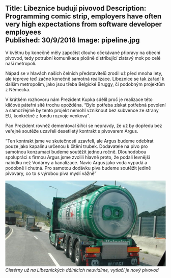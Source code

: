 Title: Líbeznice budují pivovod
Description: Programming comic strip, employers have often very high expectations from software developer employees  
Published: 30/9/2018
Image: pipeline.jpg
---

V květnu by konečně měly započíst dlouho očekávané připravy na obecní pivovod, tedy potrubní komunikace plošně distribující zlatavý mok po celé naši metropoli.  

Nápad se v hlavách našich čelních představitelů zrodil už před mnoha lety, ale tepreve teď začne konečně samotná realizace. Líbeznice se tak zařadí k dalším metropolím, jako jsou třeba Belgické Bruggy, či podobným projektům z Německa. 

V krátkém rozhovoru nám Prezident Kupka sdělil proč je realizace této klíčové páteřní sítě trochu opožděna. “Bylo potřeba získat potřebná povolení a samozřejmě by tento projekt nemohl vzniknout bez subvence ze strany EU, konkrétně z fondu rozvoje venkova”. 

Pan Prezident rovněž dementoval šířící se nepravdy, že už by dopředu bez veřejné soutěže uzavřeli desetiletý kontrakt s pivovarem Argus.  

“Ten kontrakt jsme ve skutečnosti uzavřeli, ale Argus budeme odebírat pouze jako kapalinu určenou k čitění trubek. Dodavatele na pivo pro samotnou konzumaci budeme soutěžit jednou ročně. Dlouhodobou spolupráci s firmou Argus jsme zvolili hlavně proto, že podali levnější nabídku než Vodárny a kanalizace. Navíc Argus jako voda vypadá a podobně i chutná. Pro samotou dodávku piva budeme soutěžit jedině pivovary, co to s výrobou piva myslí vážně” 

![picture not found](../assets/images/article/pivo/beer-tank.jpg "Strip your method to override")
*Cistérny už na Líbeznických dálnicích neuvidíme, vytlačí je nový pivovod*
